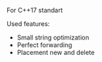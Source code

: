 For C++17 standart

Used features:
- Small string optimization
- Perfect forwarding
- Placement new and delete
